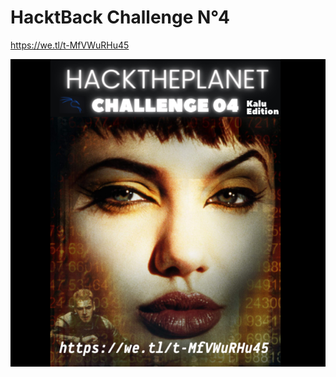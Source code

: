 # HacktBack Challenge N°4
https://we.tl/t-MfVWuRHu45

![Challenge N°4 - Kalu Edition](https://github.com/kal-u/challenge/raw/main/CHall04.png)
